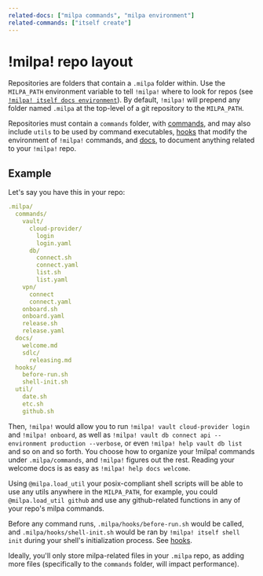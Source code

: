 ```yaml
---
related-docs: ["milpa commands", "milpa environment"]
related-commands: ["itself create"]
---
```

# !milpa! repo layout

Repositories are folders that contain a `.milpa` folder within. Use the `MILPA_PATH` environment variable to tell `!milpa!` where to look for repos (see [`!milpa! itself docs environment`](/.milpa/docs/milpa/environment.md#MILPA_PATH)). By default, `!milpa!` will prepend any folder named `.milpa` at the top-level of a git repository to the `MILPA_PATH`.

Repositories must contain a `commands` folder, with [commands](/.milpa/docs/milpa/command/index.md), and may also include `utils` to be used by command executables, [hooks](/.milpa/docs/milpa/repo/hooks.md) that modify the environment of `!milpa!` commands, and [docs](/.milpa/docs/milpa/repo/docs.md), to document anything related to your `!milpa!` repo.

## Example

Let's say you have this in your repo:

```yaml
.milpa/
  commands/
    vault/
      cloud-provider/
        login
        login.yaml
      db/
        connect.sh
        connect.yaml
        list.sh
        list.yaml
    vpn/
      connect
      connect.yaml
    onboard.sh
    onboard.yaml
    release.sh
    release.yaml
  docs/
    welcome.md
    sdlc/
      releasing.md
  hooks/
    before-run.sh
    shell-init.sh
  util/
    date.sh
    etc.sh
    github.sh
```

Then, `!milpa!` would allow you to run `!milpa! vault cloud-provider login` and `!milpa! onboard`, as well as `!milpa! vault db connect api --environment production --verbose`, or even `!milpa! help vault db list` and so on and so forth. You choose how to organize your !milpa! commands under `.milpa/commands`, and `!milpa!` figures out the rest. Reading your welcome docs is as easy as `!milpa! help docs welcome`.

Using `@milpa.load_util` your posix-compliant shell scripts will be able to use any utils anywhere in the `MILPA_PATH`, for example, you could `@milpa.load_util github` and use any github-related functions in any of your repo's milpa commands.

Before any command runs, `.milpa/hooks/before-run.sh` would be called, and `.milpa/hooks/shell-init.sh` would be ran by `!milpa! itself shell init` during your shell's initialization process. See [hooks](/.milpa/docs/milpa/repo/hooks.md).

Ideally, you'll only store milpa-related files in your `.milpa` repo, as adding more files (specifically to the `commands` folder, will impact performance).
